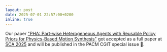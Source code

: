 ```yaml
---
layout: post
date: 2025-07-01 22:57:00+0200
inline: true
---
```


Our paper ["PHA: Part-wise Heterogeneous Agents with Reusable Policy Priors for Physics-Based Motion Synthesis"](https://doi.org/10.1145/3747870) got accepted as a full paper at [SCA 2025](https://computeranimation.org/) and will be published in the PACM CGIT special issue 🥳.